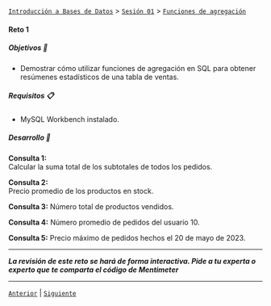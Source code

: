 [`Introducción a Bases de Datos`](../../../README.md) > [`Sesión 01`](../../README.md) > [`Funciones de agregación`](../README.md)

#### Reto 1

##### Objetivos 🎯

- Demostrar cómo utilizar funciones de agregación en SQL para obtener resúmenes estadísticos de una tabla de ventas.

##### Requisitos 📋

- MySQL Workbench instalado.

##### Desarrollo 🚀

**Consulta 1:**   
Calcular la suma total de los subtotales de todos los pedidos.

**Consulta 2:**   
Precio promedio de los productos en stock.

**Consulta 3:**
Número total de productos vendidos.

**Consulta 4:**
Número promedio de pedidos del usuario 10.

**Consulta 5:**
Precio máximo de pedidos hechos el 20 de mayo de 2023. 

---
*__La revisión de este reto se hará de forma interactiva. Pide a tu experta o experto que te comparta el código de Mentimeter__*

---


[`Anterior`](../ejemplo01/README.md) | [`Siguiente`](../../tema02/README.md)
